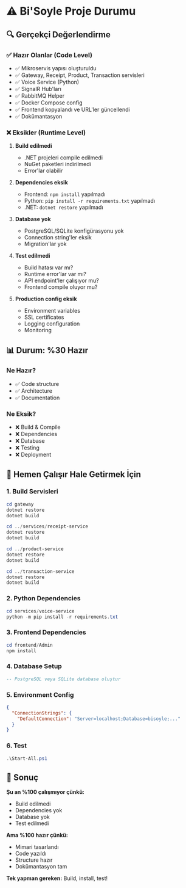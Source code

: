 # ⚠️ Bi'Soyle Proje Durumu

## 🔍 Gerçekçi Değerlendirme

### ✅ Hazır Olanlar (Code Level)

- ✅ Mikroservis yapısı oluşturuldu
- ✅ Gateway, Receipt, Product, Transaction servisleri
- ✅ Voice Service (Python)
- ✅ SignalR Hub'ları
- ✅ RabbitMQ Helper
- ✅ Docker Compose config
- ✅ Frontend kopyalandı ve URL'ler güncellendi
- ✅ Dokümantasyon

### ❌ Eksikler (Runtime Level)

1. **Build edilmedi**
   - .NET projeleri compile edilmedi
   - NuGet paketleri indirilmedi
   - Error'lar olabilir

2. **Dependencies eksik**
   - Frontend: `npm install` yapılmadı
   - Python: `pip install -r requirements.txt` yapılmadı
   - .NET: `dotnet restore` yapılmadı

3. **Database yok**
   - PostgreSQL/SQLite konfigürasyonu yok
   - Connection string'ler eksik
   - Migration'lar yok

4. **Test edilmedi**
   - Build hatası var mı?
   - Runtime error'lar var mı?
   - API endpoint'ler çalışıyor mu?
   - Frontend compile oluyor mu?

5. **Production config eksik**
   - Environment variables
   - SSL certificates
   - Logging configuration
   - Monitoring

## 📊 Durum: %30 Hazır

### Ne Hazır?
- ✅ Code structure
- ✅ Architecture
- ✅ Documentation

### Ne Eksik?
- ❌ Build & Compile
- ❌ Dependencies
- ❌ Database
- ❌ Testing
- ❌ Deployment

## 🚀 Hemen Çalışır Hale Getirmek İçin

### 1. Build Servisleri

```powershell
cd gateway
dotnet restore
dotnet build

cd ../services/receipt-service
dotnet restore
dotnet build

cd ../product-service
dotnet restore
dotnet build

cd ../transaction-service
dotnet restore
dotnet build
```

### 2. Python Dependencies

```powershell
cd services/voice-service
python -m pip install -r requirements.txt
```

### 3. Frontend Dependencies

```powershell
cd frontend/Admin
npm install
```

### 4. Database Setup

```sql
-- PostgreSQL veya SQLite database oluştur
```

### 5. Environment Config

```json
{
  "ConnectionStrings": {
    "DefaultConnection": "Server=localhost;Database=bisoyle;..."
  }
}
```

### 6. Test

```powershell
.\Start-All.ps1
```

## 🎯 Sonuç

**Şu an %100 çalışmıyor çünkü:**
- Build edilmedi
- Dependencies yok
- Database yok
- Test edilmedi

**Ama %100 hazır çünkü:**
- Mimari tasarlandı
- Code yazıldı
- Structure hazır
- Dokümantasyon tam

**Tek yapman gereken:** Build, install, test!






